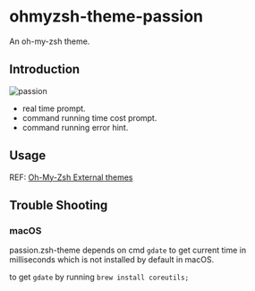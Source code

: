 # ohmyzsh-theme-passion

An oh-my-zsh theme.

## Introduction

![passion](https://raw.githubusercontent.com/ChesterYue/ohmyzsh-theme-passion/master/passion.gif)

* real time prompt.
* command running time cost prompt.
* command running error hint.

## Usage

REF: [Oh-My-Zsh External themes](https://github.com/ohmyzsh/ohmyzsh/wiki/External-themes)

## Trouble Shooting

### macOS

passion.zsh-theme depends on cmd ```gdate``` to get current time in milliseconds which is not installed by default in macOS.

to get ```gdate``` by running ```brew install coreutils;```

